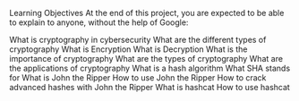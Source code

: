 Learning Objectives
At the end of this project, you are expected to be able to explain to anyone, without the help of Google:

What is cryptography in cybersecurity
What are the different types of cryptography
What is Encryption
What is Decryption
What is the importance of cryptography
What are the types of cryptography
What are the applications of cryptography
What is a hash algorithm
What SHA stands for
What is John the Ripper
How to use John the Ripper
How to crack advanced hashes with John the Ripper
What is hashcat
How to use hashcat

